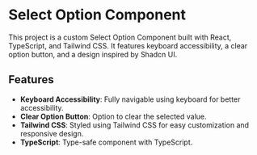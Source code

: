 # Select Option Component

This project is a custom Select Option Component built with React, TypeScript, and Tailwind CSS. It features keyboard accessibility, a clear option button, and a design inspired by Shadcn UI.

## Features

- **Keyboard Accessibility**: Fully navigable using keyboard for better accessibility.
- **Clear Option Button**: Option to clear the selected value.
- **Tailwind CSS**: Styled using Tailwind CSS for easy customization and responsive design.
- **TypeScript**: Type-safe component with TypeScript.